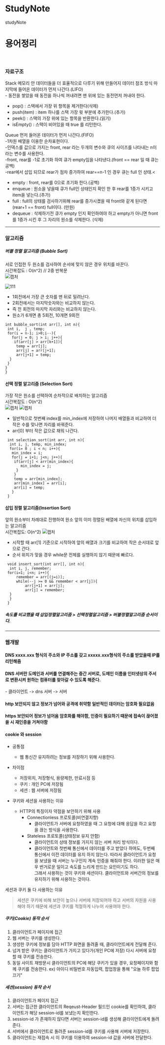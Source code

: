 # StudyNote
studyNote

# 용어정리
<br>

### 자료구조
Stack 메모리 안 데이터들을 더 효율적으로 다루기 위해 만들어지 데이터 참조 방식 마지막에 들어온 데이터가 먼저 나간다.(LIFO)<br>
 \- 동전을 쌓았을 때 동전을 하나씩 꺼내려면 맨 위에 있는 동전먼저 꺼내야 한다.
  * pop() : 스택에서 가장 위 항목을 제거한다(삭제)
  * push(item) : item 하나를 스택 가장 윗 부분에 추가한다.(추가)
  * peek() : 스택의 가장 위에 있는 항목을 반환한다.(읽기)
  * isEmpty() : 스택이 비어있을 때 true 를 리턴한다.
  
Queue 먼저 들어온 데이터가 먼저 나간다.(FIFO)<br>
 \-1차원 배열을 이용한 순차표현이다.<br>
 \-인덱스를 값으로 가지는 front, rear 라는 두개의 변수와 큐의 사이즈를 나타내는 n이라는 변수를 사용한다.<br>
 \-front, rear를 -1로 초기화 하여 큐가 empty임을 나타낸다.(front == rear 일 때 큐는 공백)<br>
 \-rear에서 삽입 되므로 rear가 점차 증가하여 rear==n-1 인 경우 큐는 full 인 상태.<
 * empty : front, rear를 0으로 초기화 한다.(공백)
 * enqueue : 원소을 넣을때 큐가 full인 상태인지 확인 한 후 rear를 1증가 시키고 item을 넣는다.(추가)
 * full : full의 상태를 검사하기위해 rear를 증가시켰을 때 front와 같게 된다면(rear+1 == front) full이다. (만원)
 * dequeue : 삭제하기전 큐가 empty 인지 확인하여야 하고 empty가 아니면 front를 1증가 시킨 후 그 자리의 원소를 삭제한다. (삭제)
 
------------------------------------------
### 알고리즘
##### 버블 정렬 알고리즘 (Bubble Sort)
서로 인접한 두 원소를 검사하여 순서에 맞지 않은 경우 위치를 바꾼다. <Br>
시간복잡도 : O(n^2) // 2중 반복문 <br>
 ![캡처](https://user-images.githubusercontent.com/80230648/129305607-640ae80d-8b9a-4b4e-bfd6-7013b782dcde.PNG)

 ![111](https://user-images.githubusercontent.com/80230648/129305580-3cae1525-9456-46ea-bb0f-a898bbfcd194.PNG)

 - 1회전에서 가장 큰 숫자를 맨 뒤로 밀려난다.
 - 2회전에서는 마지막숫자와는 비교하지 않는다.
 - 즉 전 회전의 마지막 자리와는 비교하지 않는다.
 - 원소가 6개면 총 5회전, 10개면 9회전
  ```
 int bubble_sort(int arr[], int n){
   int i,  j , temp;
   for(i = n-1; i>0;i--){
     for(j = 0; j > i; j++){
      if(arr[j] > arr[k+1]){
       temp = arr[j];
       arr[j] = arr[j+1];
       arr[j+1] = temp;
    }
   }
  }
}
 ```
#### 선택 정렬 알고리즘 (Selection Sort)
가장 작은 원소를 선택하여 순차적으로 배치하는 알고리즘 <Br>
시간복잡도 : O(n^2) <br>
![캡처](https://user-images.githubusercontent.com/80230648/129306706-6499975f-b93d-4cde-8787-cddc41567e1e.PNG)
![캡처](https://user-images.githubusercontent.com/80230648/129306726-b0191bc6-a50a-4b00-86a5-c13465e8c606.PNG)
- 일반적으로 첫번째 index를 min_index에 저장하여 나머지 배열들과 비교하여 더 작은 수를 맞나면 자리를 바꿔준다.
- arr[0] 부터 작은 값으로 채워 나간다.
```
 int selection_sort(int arr, int n){
  int i, j, temp, min_index;
  for(i= 0 ; i < n; i++){
   min_index = i;
   for(j = i+1; j<n; j++){
    if(arr[j] < arr[min_index){
       min_index = j;
     }
    }
    temp = arr[min_index];
    arr[min_index] = arr[i];
    arr[i] = temp;
   }
 }
```
#### 삽입 정렬 알고리즘(Insertion Sort)
앞의 원소부터 차례대로 진행하여 원소 앞의 이미 정렬된 배열에 자신의 위치를 삽입하는 알고리즘 <br>
시간복잡도: O(n^2)
 ![캡처](https://user-images.githubusercontent.com/80230648/129307541-d18327bf-343c-4817-ad35-914ec6962bb4.PNG)
- 시작할 때 arr[1] 기준으로 시작하여 앞의 배열과 크기를 비교하여 작은 순서데로 앞으로 간다.
 - 순서 위치가 맞을 경우 while문 전체를 실행하지 않기 때문에 빠르다.
```
 void insert_sort(int arr[], int n){
  int i, j, remember;
 for(i=1; i<n; i++){
     remember = arr[(j=i)];
     while(--j >= 0 && remember < arr[j]){
         arr[j+1] = arr[j];
         arr[j] = remember;
  }
  }
 }
```
##### 속도를 비교했을 때 삽입정렬알고리즘 > 선택정렬알고리즘 > 버블정렬알고리즘 순서이다.
 ----------------------------------------------------------
### 웹개발
#### DNS xxxx.xxx 형식의 주소와 IP 주소를 갖고 xxxxx.xxx형식의 주소를 받았을때 IP를 리턴해줌
#### DNS 서버란 도메인과 서버를 연결해주는 중간 서버로, 도메인 이름을 인터넷상의 주서로 변환시켜 원하는 컴퓨터를 찾아갈 수 있도록 해준다.
 \- 클라이언트 -> dns 서버 -> 서버

#### http  보안되지 않고 정보가 넘어와 공격에 취약함 일반적인 데이터는 암호화 필요없음<br>
#### https 보안되어 정보가 넘어옴 암호화를 해야함, 인증이 필요하기 때문에 접속이 끊어졌을 시 재인증을 거쳐야함<br>
 
#### cookie 와 session
 * 공통점
   * 웹 통신간 유지하려는 정보를 저장하기 위해 사용한다.
 * 차이점
   * 저장위치, 저장형식, 용량제한, 만료시점 등
   * 쿠키 : 개인 PC에 저장됨
   * 세션 : 웹 서버에 저장됨

* 쿠키와 세션을 사용하는 이유
   * HTTP의 특징이자 약점을 보안하기 위해 사용
     * Connectionless 프로토콜(비연결지향)
       - 클라이언트가 서버에 요청하였을 때 그 요청에 대해 응답을 하고 요청을 끊는 방식을 사용한다.
     * Stateless 프로토콜(상태정보 유지 안함)
       - 클라이언트의 상태 정보를 가지지 않는 서버 처리 방식이다.
       - 클라이언트와 첫번째 통신에서 데이터를 주고 받았다 하여도, 두번째 통신에서 이전 데이터를 유지 하지 않는다.
따라서 클라이언트가 요청을 보냈을 때 서버는 누구인지 계속 인증을 해줘야 한다. 이러한 일은 매우 번거로운 일이고 속도를 느리게 만드는 요인이기도 하다. <br>
그래서 사용하는 것이 쿠키와 세션이다. 클라이언트와 서버간의 정보를 유지하기 위해 사용하는 것이다.
 
 세션과 쿠키 둘 다 사용하는 이유
 > 세션은 쿠키에 비해 보안이 높으나 서버에 저장되어야 하고 서버의 자원을 사용해야 하기 때문에 세션과 쿠키를 적절하게 나누어 사용여야 한다.
 
 ##### 쿠키(Cookie) 동작 순서
 1. 클라이언트가 페이지에 접근
 2. 웹 서버는 쿠키를 생성한다.
 3. 생성한 쿠키에 정보를 담아 HTTP 화면을 돌려줄 때, 클라이언트에게 전달해 준다.
 4. 넘겨 받은 쿠키는 클라이언트가 가지고 있다가(개인 PC에 저장) 다시 서버에 요청할 때 쿠키를 전송한다.
 5. 동일 사이트 재방문시 클라이언트의 PC에 해당 쿠키가 있을 경우, 요청페이지와 함께 쿠키를 전송한다.
 ex) 아이디 비밀번호 자동입력, 팝업창을 통해 "오늘 하루 팝업 끄기" 
 
 ##### 세션(session) 동작 순서
 1. 클라이언트가 페이지 접근
 2. 서버는 접근한 클라이언트의 Reqeust-Header 필드인 cookie를 확인하여, 클라이언트가 해당 session-id를 보냈는지 확인한다.
 3. session-id 가 존재하지 않다면 서버는 session-id를 생성해 클라이언트에게 돌려준다.
 4. 서버에서 클라이언트로 돌려준 session-id를 쿠키를 사용해 서버에 저장한다.
 5. 클라이언트는 재접속 시 이 쿠키를 이용하여 session-id  값을 서버에 전달한다.
